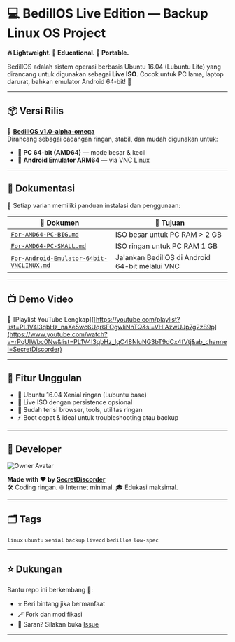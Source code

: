 # 💻 BedillOS Live Edition — Backup Linux OS Project

**🔥 Lightweight. 🧠 Educational. 🧳 Portable.**

BedillOS adalah sistem operasi berbasis Ubuntu 16.04 (Lubuntu Lite) yang dirancang untuk digunakan sebagai **Live ISO**. Cocok untuk PC lama, laptop darurat, bahkan emulator Android 64-bit! 🚀

---

## 📦 Versi Rilis

🔹 **[BedillOS v1.0-alpha-omega](https://github.com/SecretDiscorder/live-bedillos/releases)**  
Dirancang sebagai cadangan ringan, stabil, dan mudah digunakan untuk:

- 💽 **PC 64-bit (AMD64)** — mode besar & kecil  
- 📱 **Android Emulator ARM64** — via VNC Linux

---

## 📁 Dokumentasi

📝 Setiap varian memiliki panduan instalasi dan penggunaan:

| 🧾 Dokumen | 📌 Tujuan |
|-----------|-----------|
| [`For-AMD64-PC-BIG.md`](./For-AMD64-PC-BIG.md) | ISO besar untuk PC RAM > 2 GB |
| [`For-AMD64-PC-SMALL.md`](./For-AMD64-PC-SMALL.md) | ISO ringan untuk PC RAM 1 GB |
| [`For-Android-Emulator-64bit-VNCLINUX.md`](./For-Android-Emulator-64bit-VNCLINUX.md) | Jalankan BedillOS di Android 64-bit melalui VNC |

---

## 📺 Demo Video

🎥 [Playlist YouTube Lengkap]([https://youtube.com/playlist?list=PL1V4l3qbHz_naXe5wc6Uqr6FOgwIiNnTQ&si=VHIAzwUJp7g2z89p](https://www.youtube.com/watch?v=rPqUIWbc0Nw&list=PL1V4l3qbHz_lqC48NluNG3bT9dCx4fVtj&ab_channel=SecretDiscorder)

---

## 🧠 Fitur Unggulan

- 🐧 Ubuntu 16.04 Xenial ringan (Lubuntu base)
- 🔁 Live ISO dengan persistence opsional
- 🧩 Sudah terisi browser, tools, utilitas ringan
- ⚡ Boot cepat & ideal untuk troubleshooting atau backup

---

## 👤 Developer

![Owner Avatar](https://avatars.githubusercontent.com/u/139457966?v=4&size=100) <!-- Ganti dengan avatar pengguna -->

**Made with ❤️ by [SecretDiscorder](https://github.com/SecretDiscorder)**  
🛠️ Coding ringan. 🌐 Internet minimal. 🎓 Edukasi maksimal.

---

## 🗂️ Tags

`linux` `ubuntu` `xenial` `backup` `livecd` `bedillos` `low-spec`

---

## ⭐️ Dukungan

Bantu repo ini berkembang 🌱:

- ⭐️ Beri bintang jika bermanfaat
- 🪄 Fork dan modifikasi
- 📧 Saran? Silakan buka [Issue](https://github.com/SecretDiscorder/live-bedillos/issues)

---

